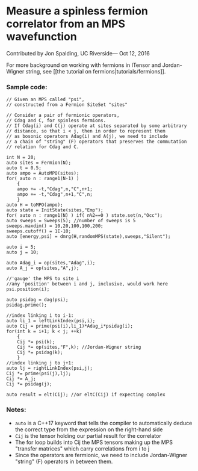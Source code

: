 # Measure a spinless fermion correlator from an MPS wavefunction #

<span class='article_sig'>Contributed by Jon Spalding, UC Riverside&mdash; Oct 12, 2016</span>

For more background on working with fermions in ITensor and Jordan-Wigner string,
see [[the tutorial on fermions|tutorials/fermions]].

### Sample code:

    // Given an MPS called "psi",
    // constructed from a Fermion SiteSet "sites"

    // Consider a pair of fermionic operators,
    // Cdag and C, for spinless fermions.
    // If Cdag(i) and C(j) operate at sites separated by some arbitrary
    // distance, so that i < j, then in order to represent them
    // as bosonic operators Adag(i) and A(j), we need to include
    // a chain of "string" (F) operators that preserves the commutation
    // relation for Cdag and C.

    int N = 20;
    auto sites = Fermion(N);
    auto t = 0.5;
    auto ampo = AutoMPO(sites);
    for( auto n : range1(N-1) )
        {
        ampo += -t,"Cdag",n,"C",n+1;
        ampo += -t,"Cdag",n+1,"C",n;
        }
    auto H = toMPO(ampo);
    auto state = InitState(sites,"Emp");
    for( auto n : range1(N) ) if( n%2==0 ) state.set(n,"Occ");
    auto sweeps = Sweeps(5); //number of sweeps is 5
    sweeps.maxdim() = 10,20,100,100,200;
    sweeps.cutoff() = 1E-10;
    auto [energy,psi] = dmrg(H,randomMPS(state),sweeps,"Silent");

    auto i = 5;
    auto j = 10;

    auto Adag_i = op(sites,"Adag",i);
    auto A_j = op(sites,"A",j);

    //'gauge' the MPS to site i
    //any 'position' between i and j, inclusive, would work here
    psi.position(i);

    auto psidag = dag(psi);
    psidag.prime();

    //index linking i to i-1:
    auto li_1 = leftLinkIndex(psi,i);
    auto Cij = prime(psi(i),li_1)*Adag_i*psidag(i);
    for(int k = i+1; k < j; ++k)
        {
        Cij *= psi(k);
        Cij *= op(sites,"F",k); //Jordan-Wigner string
        Cij *= psidag(k);
        }
    //index linking j to j+1:
    auto lj = rightLinkIndex(psi,j);
    Cij *= prime(psi(j),lj);
    Cij *= A_j;
    Cij *= psidag(j);

    auto result = elt(Cij); //or eltC(Cij) if expecting complex


### Notes:
* `auto` is a C++17 keyword that tells the compiler to automatically deduce the correct type from the expression on the right-hand side
* `Cij` is the tensor holding our partial result for the correlator
* The for loop builds into Cij the MPS tensors making up the MPS "transfer matrices" which carry correlations from i to j
* Since the operators are fermionic, we need to include Jordan-Wigner "string" (F) operators in between them.


